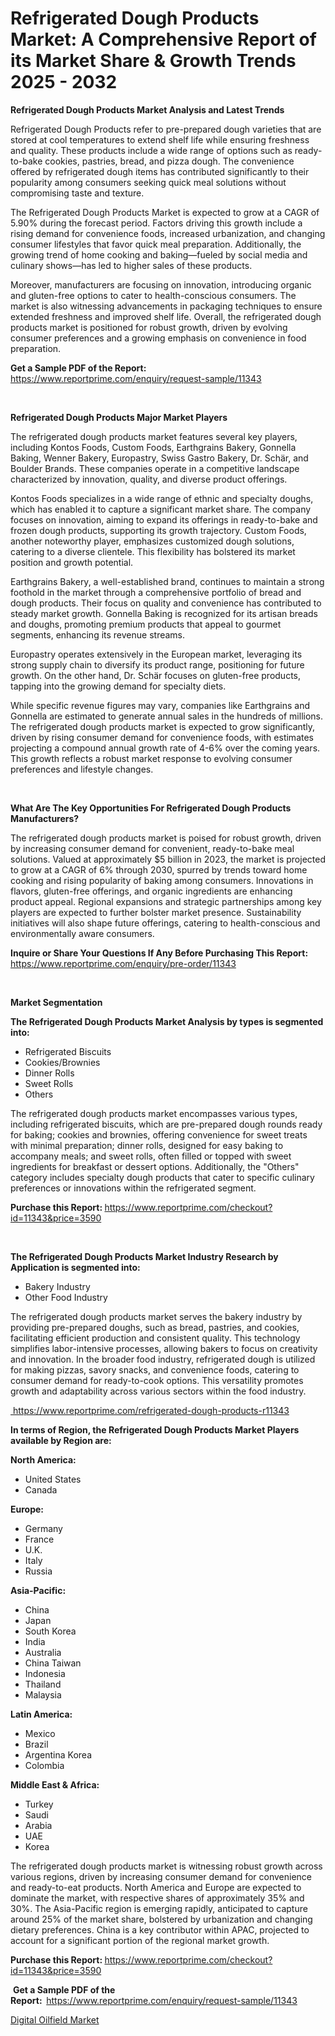 <p><h1>Refrigerated Dough Products Market: A Comprehensive Report of its Market Share & Growth Trends 2025 - 2032</h1></p><p><strong>Refrigerated Dough Products Market Analysis and Latest Trends</strong></p>
<p><p>Refrigerated Dough Products refer to pre-prepared dough varieties that are stored at cool temperatures to extend shelf life while ensuring freshness and quality. These products include a wide range of options such as ready-to-bake cookies, pastries, bread, and pizza dough. The convenience offered by refrigerated dough items has contributed significantly to their popularity among consumers seeking quick meal solutions without compromising taste and texture.</p><p>The Refrigerated Dough Products Market is expected to grow at a CAGR of 5.90% during the forecast period. Factors driving this growth include a rising demand for convenience foods, increased urbanization, and changing consumer lifestyles that favor quick meal preparation. Additionally, the growing trend of home cooking and baking—fueled by social media and culinary shows—has led to higher sales of these products.</p><p>Moreover, manufacturers are focusing on innovation, introducing organic and gluten-free options to cater to health-conscious consumers. The market is also witnessing advancements in packaging techniques to ensure extended freshness and improved shelf life. Overall, the refrigerated dough products market is positioned for robust growth, driven by evolving consumer preferences and a growing emphasis on convenience in food preparation.</p></p>
<p><strong>Get a Sample PDF of the Report:&nbsp;</strong> <a href="https://www.reportprime.com/enquiry/request-sample/11343?utm_campaign=3556&utm_medium=2&utm_source=Github&utm_content=ia&utm_term=20032025&utm_id=refrigerated-dough-products">https://www.reportprime.com/enquiry/request-sample/11343</a></p>
<p>&nbsp;</p>
<p><strong>Refrigerated Dough Products Major Market Players</strong></p>
<p><p>The refrigerated dough products market features several key players, including Kontos Foods, Custom Foods, Earthgrains Bakery, Gonnella Baking, Wenner Bakery, Europastry, Swiss Gastro Bakery, Dr. Schär, and Boulder Brands. These companies operate in a competitive landscape characterized by innovation, quality, and diverse product offerings.</p><p>Kontos Foods specializes in a wide range of ethnic and specialty doughs, which has enabled it to capture a significant market share. The company focuses on innovation, aiming to expand its offerings in ready-to-bake and frozen dough products, supporting its growth trajectory. Custom Foods, another noteworthy player, emphasizes customized dough solutions, catering to a diverse clientele. This flexibility has bolstered its market position and growth potential.</p><p>Earthgrains Bakery, a well-established brand, continues to maintain a strong foothold in the market through a comprehensive portfolio of bread and dough products. Their focus on quality and convenience has contributed to steady market growth. Gonnella Baking is recognized for its artisan breads and doughs, promoting premium products that appeal to gourmet segments, enhancing its revenue streams.</p><p>Europastry operates extensively in the European market, leveraging its strong supply chain to diversify its product range, positioning for future growth. On the other hand, Dr. Schär focuses on gluten-free products, tapping into the growing demand for specialty diets.</p><p>While specific revenue figures may vary, companies like Earthgrains and Gonnella are estimated to generate annual sales in the hundreds of millions. The refrigerated dough products market is expected to grow significantly, driven by rising consumer demand for convenience foods, with estimates projecting a compound annual growth rate of 4-6% over the coming years. This growth reflects a robust market response to evolving consumer preferences and lifestyle changes.</p></p>
<p>&nbsp;</p>
<p><strong>What Are The Key Opportunities For Refrigerated Dough Products Manufacturers?</strong></p>
<p><p>The refrigerated dough products market is poised for robust growth, driven by increasing consumer demand for convenient, ready-to-bake meal solutions. Valued at approximately $5 billion in 2023, the market is projected to grow at a CAGR of 6% through 2030, spurred by trends toward home cooking and rising popularity of baking among consumers. Innovations in flavors, gluten-free offerings, and organic ingredients are enhancing product appeal. Regional expansions and strategic partnerships among key players are expected to further bolster market presence. Sustainability initiatives will also shape future offerings, catering to health-conscious and environmentally aware consumers.</p></p>
<p><strong>Inquire or Share Your Questions If Any Before Purchasing This Report:</strong> <a href="https://www.reportprime.com/enquiry/pre-order/11343?utm_campaign=3556&utm_medium=2&utm_source=Github&utm_content=ia&utm_term=20032025&utm_id=refrigerated-dough-products">https://www.reportprime.com/enquiry/pre-order/11343</a></p>
<p>&nbsp;</p>
<p><strong>Market Segmentation</strong></p>
<p><strong>The Refrigerated Dough Products Market Analysis by types is segmented into:</strong></p>
<p><ul><li>Refrigerated Biscuits</li><li>Cookies/Brownies</li><li>Dinner Rolls</li><li>Sweet Rolls</li><li>Others</li></ul></p>
<p><p>The refrigerated dough products market encompasses various types, including refrigerated biscuits, which are pre-prepared dough rounds ready for baking; cookies and brownies, offering convenience for sweet treats with minimal preparation; dinner rolls, designed for easy baking to accompany meals; and sweet rolls, often filled or topped with sweet ingredients for breakfast or dessert options. Additionally, the "Others" category includes specialty dough products that cater to specific culinary preferences or innovations within the refrigerated segment.</p></p>
<p><strong>Purchase this Report:&nbsp;</strong><a href="https://www.reportprime.com/checkout?id=11343&price=3590&utm_campaign=3556&utm_medium=2&utm_source=Github&utm_content=ia&utm_term=20032025&utm_id=refrigerated-dough-products">https://www.reportprime.com/checkout?id=11343&price=3590</a></p>
<p>&nbsp;</p>
<p><strong>The Refrigerated Dough Products Market Industry Research by Application is segmented into:</strong></p>
<p><ul><li>Bakery Industry</li><li>Other Food Industry</li></ul></p>
<p><p>The refrigerated dough products market serves the bakery industry by providing pre-prepared doughs, such as bread, pastries, and cookies, facilitating efficient production and consistent quality. This technology simplifies labor-intensive processes, allowing bakers to focus on creativity and innovation. In the broader food industry, refrigerated dough is utilized for making pizzas, savory snacks, and convenience foods, catering to consumer demand for ready-to-cook options. This versatility promotes growth and adaptability across various sectors within the food industry.</p></p>
<p><a href="https://www.reportprime.com/refrigerated-dough-products-r11343?utm_campaign=3556&utm_medium=2&utm_source=Github&utm_content=ia&utm_term=20032025&utm_id=refrigerated-dough-products">&nbsp;https://www.reportprime.com/refrigerated-dough-products-r11343</a></p>
<p><strong>In terms of Region, the Refrigerated Dough Products Market Players available by Region are:</strong></p>
<p>
    <p> <strong> North America: </strong>
        <ul>
            <li>United States</li>
            <li>Canada</li>
        </ul>
        </p> 
    <p> <strong> Europe: </strong>
        <ul>
            <li>Germany</li>
            <li>France</li>
            <li>U.K.</li>
            <li>Italy</li>
            <li>Russia</li>
        </ul>
        </p> 
    <p> <strong> Asia-Pacific: </strong>
        <ul>
            <li>China</li>
            <li>Japan</li>
            <li>South Korea</li>
            <li>India</li>
            <li>Australia</li>
            <li>China Taiwan</li>
            <li>Indonesia</li>
            <li>Thailand</li>
            <li>Malaysia</li>
        </ul>
        </p> 
    <p> <strong> Latin America: </strong>
        <ul>
            <li>Mexico</li>
            <li>Brazil</li>
            <li>Argentina Korea</li>
            <li>Colombia</li>
        </ul>
        </p> 
    <p> <strong> Middle East & Africa: </strong>
        <ul>
            <li>Turkey</li>
            <li>Saudi</li>
            <li>Arabia</li>
            <li>UAE</li>
            <li>Korea</li>
        </ul>
    </p>
    </p>
<p><p>The refrigerated dough products market is witnessing robust growth across various regions, driven by increasing consumer demand for convenience and ready-to-eat products. North America and Europe are expected to dominate the market, with respective shares of approximately 35% and 30%. The Asia-Pacific region is emerging rapidly, anticipated to capture around 25% of the market share, bolstered by urbanization and changing dietary preferences. China is a key contributor within APAC, projected to account for a significant portion of the regional market growth.</p></p>
<p><strong>Purchase this Report: </strong><a href="https://www.reportprime.com/checkout?id=11343&price=3590&utm_campaign=3556&utm_medium=2&utm_source=Github&utm_content=ia&utm_term=20032025&utm_id=refrigerated-dough-products">https://www.reportprime.com/checkout?id=11343&price=3590</a></p>
<p>&nbsp;<strong>Get a Sample PDF of the Report:&nbsp;&nbsp;</strong><a href="https://www.reportprime.com/enquiry/request-sample/11343?utm_campaign=3556&utm_medium=2&utm_source=Github&utm_content=ia&utm_term=20032025&utm_id=refrigerated-dough-products">https://www.reportprime.com/enquiry/request-sample/11343</a></p>
<p><strong></strong></p>
<p><p><a href="https://github.com/abidomamen/Market-Research-Report-List-1/blob/main/digital-oilfield-market.md?utm_campaign=3556&utm_medium=2&utm_source=Github&utm_content=ia&utm_term=20032025&utm_id=refrigerated-dough-products">Digital Oilfield Market</a></p></p>